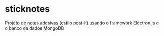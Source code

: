 # sticknotes
Projeto de notas adesivas (estilo post-it) usando o framework Electron.js e o banco de dados MongoDB
